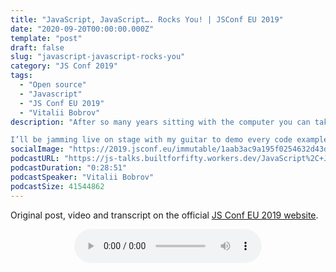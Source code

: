 ```yaml
---
title: "JavaScript, JavaScript…. Rocks You! | JSConf EU 2019"
date: "2020-09-20T00:00:00.000Z"
template: "post"
draft: false
slug: "javascript-javascript-rocks-you"
category: "JS Conf 2019"
tags:
  - "Open source"
  - "Javascript"
  - "JS Conf EU 2019"
  - "Vitalii Bobrov"
description: "After so many years sitting with the computer you can take your old scratched Les Paul or Stratocaster from the case and fill all the space around with warm riffs. I’m going to show how to transform the code into Kirk Hammett’s wah-wah, Stevie Ray Vaughan’s overdrive and Kurt Cobain’s distortion. You’ll learn how to parse audio input in real-time using JavaScript and the Web Audio API.

I’ll be jamming live on stage with my guitar to demo every code example and we’ll also use WebRTC to jam with friends across the world! After this talk, you will be familiar with the principles behind pedal sound effects and how to create them in code. Let’s rock the Web!"
socialImage: "https://2019.jsconf.eu/immutable/1aab3ac9a195f0254632d43dbcd6256065d155f2/images/cms/vitalii-bobrov-9ba28e10-1000-square.jpg"
podcastURL: "https://js-talks.builtforfifty.workers.dev/JavaScript%2C+JavaScript.+Rocks+You!+by+Vitalii+Bobrov+JSConf+EU+2019.mp3"
podcastDuration: "0:28:51"
podcastSpeaker: "Vitalii Bobrov"
podcastSize: 41544862
---
```


Original post, video and transcript on the official [JS Conf EU 2019 website](https://2019.jsconf.eu/vitalii-bobrov/javascript-javascript-rocks-you.html).

<!-- End of podcast preview -->

<div style="text-align: center">
	<audio controls="controls">
		<source type="audio/mp3" src="https://js-talks.builtforfifty.workers.dev/JavaScript%2C+JavaScript.+Rocks+You!+by+Vitalii+Bobrov+JSConf+EU+2019.mp3"></source>
		<p>Your browser does not support the audio element.</p>
	</audio>
</div>